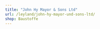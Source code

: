 ```yaml
---
title: "John Hy Mayor & Sons Ltd"
url: /leyland/john-hy-mayor-und-sons-ltd/
shop: Baustoffe
---
```

